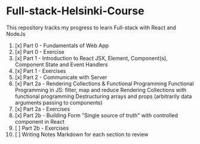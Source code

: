 # Full-stack-Helsinki-Course
This repository tracks my progress to learn Full-stack with React and NodeJs

1.  [x] Part 0 - Fundamentals of Web App
2.  [x] Part 0 - Exercise
3.  [x] Part 1 - Introduction to React 
    JSX, Element, Component(s), Component State and Event Handlers
4.  [x] Part 1 - Exercises
5.  [x] Part 2 - Communicate with Server
6.  [x] Part 2a - Rendering Collections & Functional Programming
    Functional Programming in JS: filter, map and reduce 
    Rendering Collections with functional programming
    Destructuring arrays and props (arbitrarily data arguments passing to components) 
7.  [x] Part 2a - Exercises
8.  [x] Part 2b - Building Form
    "Single source of truth" with controlled component in React 
9.  [ ] Part 2b - Exercises
10. [ ] Writing Notes Markdown for each section to review
